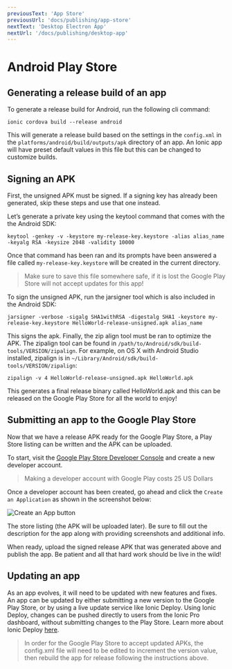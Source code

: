 ```yaml
---
previousText: 'App Store'
previousUrl: 'docs/publishing/app-store'
nextText: 'Desktop Electron App'
nextUrl: '/docs/publishing/desktop-app'
---
```


# Android Play Store


## Generating a release build of an app

To generate a release build for Android, run the following cli command:

`ionic cordova build --release android`

This will generate a release build based on the settings in the `config.xml` in the `platforms/android/build/outputs/apk` directory of an app. An Ionic app will have preset default values in this file but this can be changed to customize builds.

## Signing an APK

First, the unsigned APK must be signed. If a signing key has already been generated, skip these steps and use that one instead.

Let’s generate a private key using the keytool command that comes with the the Android SDK:

```
keytool -genkey -v -keystore my-release-key.keystore -alias alias_name -keyalg RSA -keysize 2048 -validity 10000
```

Once that command has been ran and its prompts have been answered a file called `my-release-key.keystore` will be created in the current directory.

<blockquote>
  <p>Make sure to save this file somewhere safe, if it is lost the Google Play Store will not accept updates for this app!</p>
</blockquote>

To sign the unsigned APK, run the jarsigner tool which is also included in the Android SDK:

```
jarsigner -verbose -sigalg SHA1withRSA -digestalg SHA1 -keystore my-release-key.keystore HelloWorld-release-unsigned.apk alias_name
```

This signs the apk. Finally, the zip align tool must be ran to optimize the APK. The zipalign tool can be found in `/path/to/Android/sdk/build-tools/VERSION/zipalign`. For example, on OS X with Android Studio installed, zipalign is in `~/Library/Android/sdk/build-tools/VERSION/zipalign`:

`zipalign -v 4 HelloWorld-release-unsigned.apk HelloWorld.apk`

This generates a final release binary called HelloWorld.apk and this can be released on the Google Play Store for all the world to enjoy!

## Submitting an app to the Google Play Store

Now that we have a release APK ready for the Google Play Store, a Play Store listing can be written and the APK can be uploaded.

To start, visit the [Google Play Store Developer Console](https://play.google.com/apps/publish) and create a new developer account.

<blockquote>
  <p>Making a developer account with Google Play costs 25 US Dollars</p>
</blockquote>

Once a developer account has been created, go ahead and click the `Create an Application` as shown in the screenshot below:

![Create an App button](../assets/img/publishing/newAppGPlay.png)

The store listing (the APK will be uploaded later). Be sure to fill out the description for the app along with providing screenshots and additional info.

When ready, upload the signed release APK that was generated above and publish the app. Be patient and all that hard work should be live in the wild!

## Updating an app

As an app evolves, it will need to be updated with new features and fixes. An app can be updated by either submitting a new version to the Google Play Store, or by using a live update service like Ionic Deploy. Using Ionic Deploy, changes can be pushed directly to users from the Ionic Pro dashboard, without submitting changes to the Play Store. Learn more about Ionic Deploy <a href="https://ionicframework.com/pro/deploy" target="_blank">here</a>.

<blockquote>
  <p>
    In order for the Google Play Store to accept updated APKs, the config.xml file will need to be edited to increment the version value, then rebuild the app for release following the instructions above.
  </p>
</blockquote>
